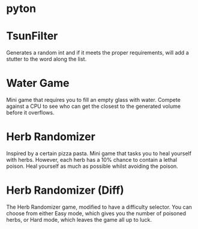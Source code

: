 # pyton
# **TsunFilter**<br />
Generates a random int and if it meets the proper requirements, will add a stutter to the word along the list.

# **Water Game**<br />
Mini game that requires you to fill an empty glass with water. Compete against a CPU to see who can get the closest to the generated volume before it overflows.

# **Herb Randomizer**<br />
Inspired by a certain pizza pasta. Mini game that tasks you to heal yourself with herbs. However, each herb has a 10% chance to contain a lethal poison. Heal yourself as much as possible whilst avoiding the poison.

# **Herb Randomizer (Diff)**<br />
The Herb Randomizer game, modified to have a difficulty selector. You can choose from either Easy mode, which gives you the number of poisoned herbs, or Hard mode, which leaves the game all up to luck.
